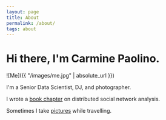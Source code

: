```yaml
---
layout: page
title: About
permalink: /about/
tags: about
---
```


# Hi there, I'm Carmine Paolino.

![Me]({{ "/images/me.jpg" | absolute_url }})

I'm a Senior Data Scientist, DJ, and photographer.

<!-- By day I use Machine Learning to provide users of [OLX](http://www.olx.com/)'s apps a better experience; by night I play electronic music as [Ground Method](https://soundcloud.com/groundmethod) to make people dance, and dance myself. ;)

This website is the home of my research, code, and my music. I'm especially interested in Machine Learning, Deep Learning, Recommender Systems, and Music Information Retrieval. -->

I wrote a [book chapter](https://link.springer.com/chapter/10.1007%2F978-1-4614-9242-9_6) on distributed social network analysis.

Sometimes I take [pictures](https://www.instagram.com/crmne/) while travelling.

